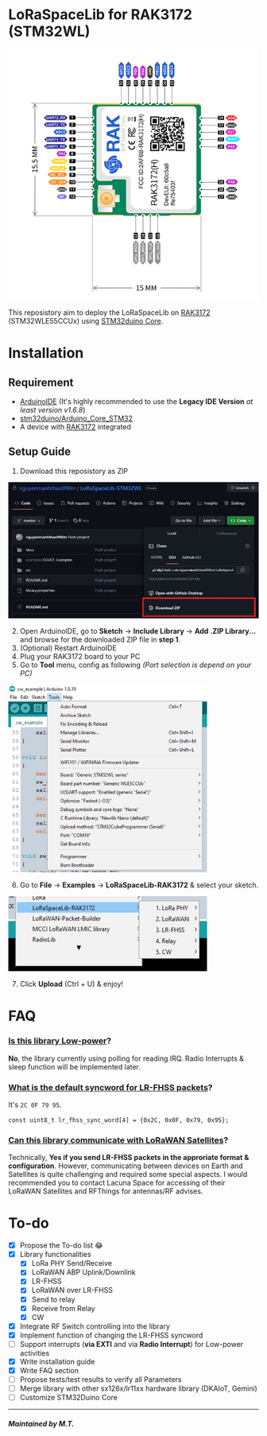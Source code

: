 # LoRaSpaceLib for RAK3172 (STM32WL)

<img src="docs/rak3172.jpg" width="600">

This reposistory aim to deploy the LoRaSpaceLib on [RAK3172](https://store.rakwireless.com/products/wisduo-lpwan-module-rak3172) (STM32WLE55CCUx) using [STM32duino Core](https://github.com/stm32duino/Arduino_Core_STM32).

# Installation

## Requirement
  - [ArduinoIDE](https://www.arduino.cc/en/software) (It's highly recommended to use the **Legacy IDE Version** *at least version v1.6.8*)
  - [stm32duino/Arduino_Core_STM32](https://github.com/stm32duino/Arduino_Core_STM32)
  - A device with [RAK3172](https://store.rakwireless.com/products/wisduo-lpwan-module-rak3172) integrated

## Setup Guide
  1. Download this reposistory as ZIP

<img src="docs/github-download-as-zip.jpg" width="600">

  2. Open ArduinoIDE, go to **Sketch** -> **Include Library** -> **Add .ZIP Library...** and browse for the downloaded ZIP file in **step 1**.
  3. (Optional) Restart ArduinoIDE
  4. Plug your RAK3172 board to your PC
  5. Go to **Tool** menu, config as following *(Port selection is depend on your PC)*

<img src="docs/arduinoide-tool-menu.jpg" width="400">

  6. Go to **File** -> **Examples** -> **LoRaSpaceLib-RAK3172** & select your sketch.

<img src="docs/examples-menu.jpg" width="400">

  7. Click **Upload** (Ctrl + U) & enjoy!

# FAQ

### <u>Is this library Low-power</u>?

**No**, the library currently using polling for reading IRQ. Radio Interrupts & sleep function will be implemented later.

### <u>What is the default syncword for LR-FHSS packets</u>?

It's ```2C 0F 79 95```.

```
const uint8_t lr_fhss_sync_word[4] = {0x2C, 0x0F, 0x79, 0x95};
```

### <u>Can this library communicate with LoRaWAN Satellites</u>?

Technically, **Yes if you send LR-FHSS packets in the approriate format & configuration**. However, communicating between devices on Earth and Satellites is quite challenging and required some special aspects. I would recommended you to contact Lacuna Space for accessing of their LoRaWAN Satellites and RFThings for antennas/RF advises.

# To-do
  - [x] Propose the To-do list 😂
  - [x] Library functionalities
    - [x] LoRa PHY Send/Receive
    - [x] LoRaWAN ABP Uplink/Downlink
    - [x] LR-FHSS
    - [x] LoRaWAN over LR-FHSS
    - [x] Send to relay
    - [x] Receive from Relay
    - [x] CW
  - [x] Integrate RF Switch controlling into the library
  - [x] Implement function of changing the LR-FHSS syncword
  - [ ] Support interrupts (**via EXTI** and via **Radio Interrupt**) for Low-power activities
  - [x] Write installation guide
  - [x] Write FAQ section
  - [ ] Propose tests/test results to verify all Parameters
  - [ ] Merge library with other sx126x/lr11xx hardware library (DKAIoT, Gemini)
  - [ ] Customize STM32Duino Core

---

##### Maintained by M.T.
